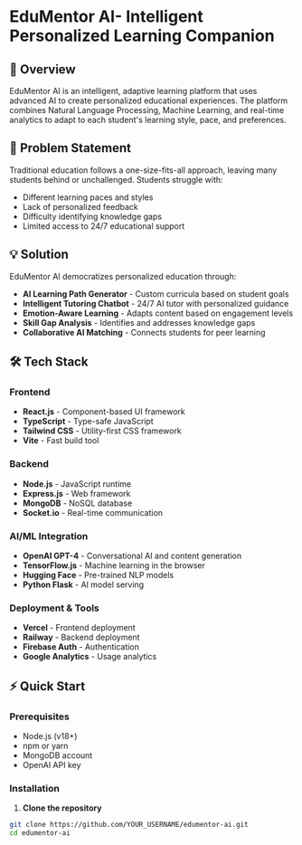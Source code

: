 # EduMentor AI- Intelligent Personalized Learning Companion

## 🌟 Overview

EduMentor AI is an intelligent, adaptive learning platform that uses advanced AI to create personalized educational experiences. The platform combines Natural Language Processing, Machine Learning, and real-time analytics to adapt to each student's learning style, pace, and preferences.

## 🎯 Problem Statement

Traditional education follows a one-size-fits-all approach, leaving many students behind or unchallenged. Students struggle with:
- Different learning paces and styles
- Lack of personalized feedback  
- Difficulty identifying knowledge gaps
- Limited access to 24/7 educational support

## 💡 Solution

EduMentor AI democratizes personalized education through:
- **AI Learning Path Generator** - Custom curricula based on student goals
- **Intelligent Tutoring Chatbot** - 24/7 AI tutor with personalized guidance
- **Emotion-Aware Learning** - Adapts content based on engagement levels
- **Skill Gap Analysis** - Identifies and addresses knowledge gaps
- **Collaborative AI Matching** - Connects students for peer learning

## 🛠️ Tech Stack

### Frontend
- **React.js** - Component-based UI framework
- **TypeScript** - Type-safe JavaScript
- **Tailwind CSS** - Utility-first CSS framework
- **Vite** - Fast build tool

### Backend
- **Node.js** - JavaScript runtime
- **Express.js** - Web framework
- **MongoDB** - NoSQL database
- **Socket.io** - Real-time communication

### AI/ML Integration
- **OpenAI GPT-4** - Conversational AI and content generation
- **TensorFlow.js** - Machine learning in the browser
- **Hugging Face** - Pre-trained NLP models
- **Python Flask** - AI model serving

### Deployment & Tools
- **Vercel** - Frontend deployment
- **Railway** - Backend deployment
- **Firebase Auth** - Authentication
- **Google Analytics** - Usage analytics

## ⚡ Quick Start

### Prerequisites
- Node.js (v18+)
- npm or yarn
- MongoDB account
- OpenAI API key

### Installation

1. **Clone the repository**
```bash
git clone https://github.com/YOUR_USERNAME/edumentor-ai.git
cd edumentor-ai                          
